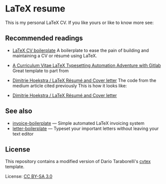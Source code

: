 # LaTeX resume
This is my personal LaTeX CV. If you like yours or like to know more see:


## Recommended readings

- [LaTeX CV boilerplate](https://github.com/mrzool/cv-boilerplate) A boilerplate to ease the pain of building and maintaining a CV or résumé using LaTeX.
- [A Curriculum Vitae LaTeX Typesetting Automation Adventure with Gitlab](https://medium.com/@dimitrieh/a-curriculum-vitae-latex-typesetting-automation-adventure-with-gitlab-6ac233c0b66b#.c8qgv24e8) Great template to part from
- [Dimitrie Hoekstra / LaTeX Résumé and Cover letter](https://gitlab.com/dimitrieh/curriculumvitae-ci-boilerplate/tree/master) The code from the medium article cited previously
This is how it looks like: 

- [Dimitrie Hoekstra / LaTeX Résumé and Cover letter](http://dimitrieh.gitlab.io/curriculumvitae-ci-boilerplate/FriedrichNietzscheCV_A.pdf)

## See also

- [invoice-boilerplate](https://github.com/mrzool/invoice-boilerplate) — Simple automated LaTeX invoicing system
- [letter-boilerplate](https://github.com/mrzool/letter-boilerplate) — Typeset your important letters without leaving your text editor

## License

This repository contains a modified version of Dario Taraborelli's [cvtex](https://github.com/dartar/cvtex) template.

License: [CC BY-SA 3.0](http://creativecommons.org/licenses/by-sa/3.0/)
